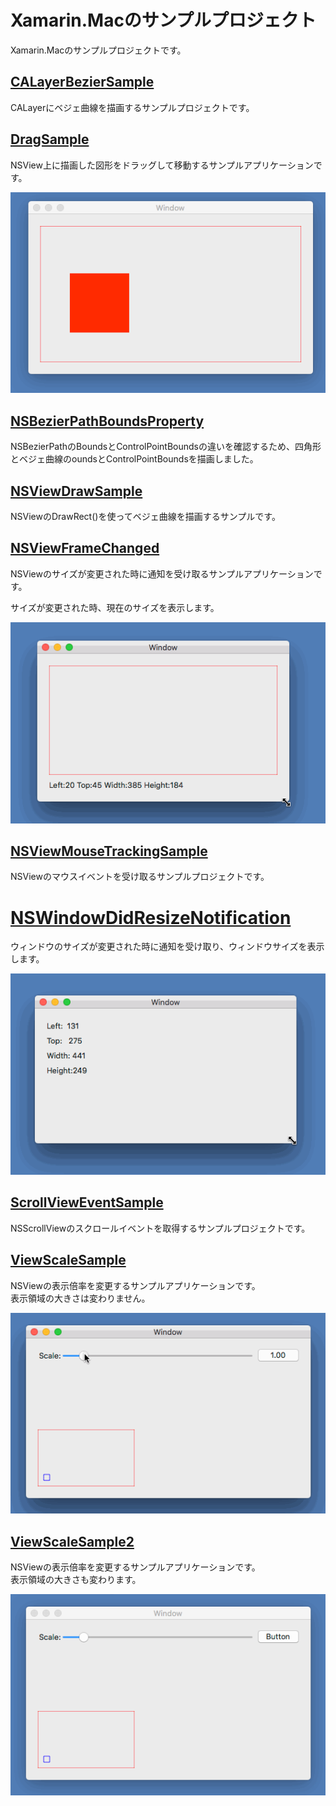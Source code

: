 # Xamarin.Macのサンプルプロジェクト

Xamarin.Macのサンプルプロジェクトです。

## [CALayerBezierSample](CALayerBezierSample/README.md)

CALayerにベジェ曲線を描画するサンプルプロジェクトです。

## [DragSample](DragSample/README.md)

NSView上に描画した図形をドラッグして移動するサンプルアプリケーションです。

![](DragSample/DragSample.gif)

## [NSBezierPathBoundsProperty](NSBezierPathBoundsProperty/README.md)

NSBezierPathのBoundsとControlPointBoundsの違いを確認するため、四角形とベジェ曲線のoundsとControlPointBoundsを描画しました。

## [NSViewDrawSample](NSViewDrawSample/README.md)

NSViewのDrawRect()を使ってベジェ曲線を描画するサンプルです。

## [NSViewFrameChanged](NSViewFrameChanged/README.md)

NSViewのサイズが変更された時に通知を受け取るサンプルアプリケーションです。

サイズが変更された時、現在のサイズを表示します。

![](NSViewFrameChanged/NSViewFrameChanged.gif)

## [NSViewMouseTrackingSample](NSViewMouseTrackingSample/README.md)

NSViewのマウスイベントを受け取るサンプルプロジェクトです。

# [NSWindowDidResizeNotification](NSWindowDidResizeNotification/README.md)

ウィンドウのサイズが変更された時に通知を受け取り、ウィンドウサイズを表示します。

![](NSWindowDidResizeNotification/NSWindowDidResizeNotification.gif)

## [ScrollViewEventSample](ScrollViewEventSample/README.md)

NSScrollViewのスクロールイベントを取得するサンプルプロジェクトです。

## [ViewScaleSample](ViewScaleSample/README.md)

NSViewの表示倍率を変更するサンプルアプリケーションです。  
表示領域の大きさは変わりません。

![](ViewScaleSample/ViewScaleSample.gif)


## [ViewScaleSample2](ViewScaleSample2/README.md)

NSViewの表示倍率を変更するサンプルアプリケーションです。  
表示領域の大きさも変わります。

![](ViewScaleSample2/ViewScaleSample2.gif)

